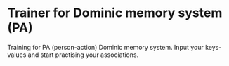 # Trainer for Dominic memory system (PA)
Training for PA (person-action) Dominic memory system. Input your keys-values and start practising your associations.
